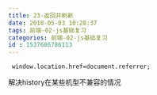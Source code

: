 ```yaml
---
title: 23-返回并刷新
date: 2018-05-03 10:28:37
tags: 前端-02-js基础复习
categories: 前端-02-js基础复习
id : 1537686786113
---
```

```
 window.location.href=document.referrer;
```
解决history在某些机型不兼容的情况